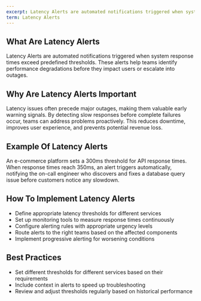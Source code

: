 ```yaml
---
excerpt: Latency Alerts are automated notifications triggered when system response times exceed predefined thresholds.
term: Latency Alerts
---
```

## What Are Latency Alerts

Latency Alerts are automated notifications triggered when system response times exceed predefined thresholds. These alerts help teams identify performance degradations before they impact users or escalate into outages.

## Why Are Latency Alerts Important

Latency issues often precede major outages, making them valuable early warning signals. By detecting slow responses before complete failures occur, teams can address problems proactively. This reduces downtime, improves user experience, and prevents potential revenue loss.

## Example Of Latency Alerts

An e-commerce platform sets a 300ms threshold for API response times. When response times reach 350ms, an alert triggers automatically, notifying the on-call engineer who discovers and fixes a database query issue before customers notice any slowdown.

## How To Implement Latency Alerts

- Define appropriate latency thresholds for different services
- Set up monitoring tools to measure response times continuously
- Configure alerting rules with appropriate urgency levels
- Route alerts to the right teams based on the affected components
- Implement progressive alerting for worsening conditions

## Best Practices

- Set different thresholds for different services based on their requirements
- Include context in alerts to speed up troubleshooting
- Review and adjust thresholds regularly based on historical performance